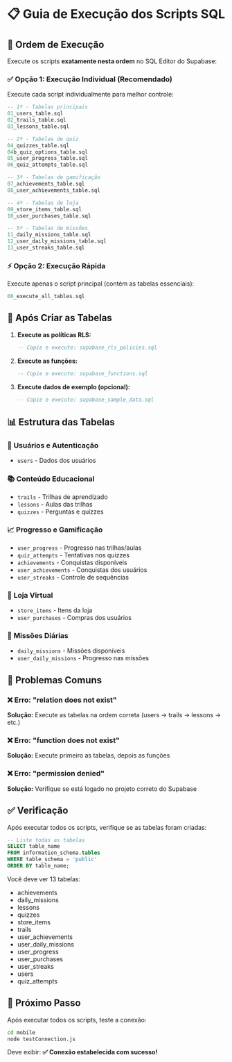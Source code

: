 # 📋 Guia de Execução dos Scripts SQL

## 🎯 Ordem de Execução

Execute os scripts **exatamente nesta ordem** no SQL Editor do Supabase:

### ✅ Opção 1: Execução Individual (Recomendado)

Execute cada script individualmente para melhor controle:

```sql
-- 1º - Tabelas principais
01_users_table.sql
02_trails_table.sql  
03_lessons_table.sql

-- 2º - Tabelas de quiz
04_quizzes_table.sql
04b_quiz_options_table.sql
05_user_progress_table.sql
06_quiz_attempts_table.sql

-- 3º - Tabelas de gamificação
07_achievements_table.sql
08_user_achievements_table.sql

-- 4º - Tabelas de loja
09_store_items_table.sql
10_user_purchases_table.sql

-- 5º - Tabelas de missões
11_daily_missions_table.sql
12_user_daily_missions_table.sql
13_user_streaks_table.sql
```

### ⚡ Opção 2: Execução Rápida

Execute apenas o script principal (contém as tabelas essenciais):

```sql
00_execute_all_tables.sql
```

## 🔧 Após Criar as Tabelas

1. **Execute as políticas RLS:**
   ```sql
   -- Copie e execute: supabase_rls_policies.sql
   ```

2. **Execute as funções:**
   ```sql
   -- Copie e execute: supabase_functions.sql
   ```

3. **Execute dados de exemplo (opcional):**
   ```sql
   -- Copie e execute: supabase_sample_data.sql
   ```

## 📊 Estrutura das Tabelas

### 👤 **Usuários e Autenticação**
- `users` - Dados dos usuários

### 📚 **Conteúdo Educacional**
- `trails` - Trilhas de aprendizado
- `lessons` - Aulas das trilhas
- `quizzes` - Perguntas e quizzes

### 📈 **Progresso e Gamificação**
- `user_progress` - Progresso nas trilhas/aulas
- `quiz_attempts` - Tentativas nos quizzes
- `achievements` - Conquistas disponíveis
- `user_achievements` - Conquistas dos usuários
- `user_streaks` - Controle de sequências

### 🛒 **Loja Virtual**
- `store_items` - Itens da loja
- `user_purchases` - Compras dos usuários

### 🎯 **Missões Diárias**
- `daily_missions` - Missões disponíveis
- `user_daily_missions` - Progresso nas missões

## 🚨 Problemas Comuns

### ❌ Erro: "relation does not exist"
**Solução:** Execute as tabelas na ordem correta (users → trails → lessons → etc.)

### ❌ Erro: "function does not exist"
**Solução:** Execute primeiro as tabelas, depois as funções

### ❌ Erro: "permission denied"
**Solução:** Verifique se está logado no projeto correto do Supabase

## ✅ Verificação

Após executar todos os scripts, verifique se as tabelas foram criadas:

```sql
-- Liste todas as tabelas
SELECT table_name 
FROM information_schema.tables 
WHERE table_schema = 'public'
ORDER BY table_name;
```

Você deve ver 13 tabelas:
- achievements
- daily_missions  
- lessons
- quizzes
- store_items
- trails
- user_achievements
- user_daily_missions
- user_progress
- user_purchases
- user_streaks
- users
- quiz_attempts

## 🎉 Próximo Passo

Após executar todos os scripts, teste a conexão:

```bash
cd mobile
node testConnection.js
```

Deve exibir: **✅ Conexão estabelecida com sucesso!**